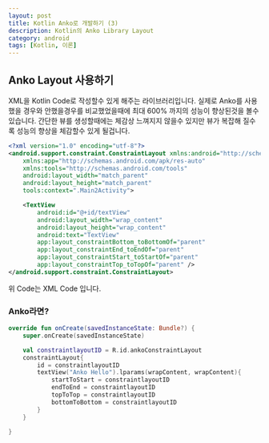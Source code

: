 ```yaml
---
layout: post
title: Kotlin Anko로 개발하기 (3)
description: Kotlin의 Anko Library Layout
category: android
tags: [Kotlin, 이론]
---
```


## Anko Layout 사용하기

 XML을 Kotlin Code로 작성할수 있게 해주는 라이브러리입니다.
 실제로 Anko를 사용했을 경우와 안했을경우를 비교했었을때에 최대 600% 까지의 성능이 향상된것을 볼수 있습니다.
 간단한 뷰를 생성할때에는 체감상 느껴지지 않을수 있지만 뷰가 복잡해 질수록 성능의 향상을 체감할수 있게 될겁니다.

``` xml
<?xml version="1.0" encoding="utf-8"?>
<android.support.constraint.ConstraintLayout xmlns:android="http://schemas.android.com/apk/res/android"
    xmlns:app="http://schemas.android.com/apk/res-auto"
    xmlns:tools="http://schemas.android.com/tools"
    android:layout_width="match_parent"
    android:layout_height="match_parent"
    tools:context=".Main2Activity">

    <TextView
        android:id="@+id/textView"
        android:layout_width="wrap_content"
        android:layout_height="wrap_content"
        android:text="TextView"
        app:layout_constraintBottom_toBottomOf="parent"
        app:layout_constraintEnd_toEndOf="parent"
        app:layout_constraintStart_toStartOf="parent"
        app:layout_constraintTop_toTopOf="parent" />
</android.support.constraint.ConstraintLayout>
```
위 Code는 XML Code 입니다.

### Anko라면?

``` kotlin
override fun onCreate(savedInstanceState: Bundle?) {
    super.onCreate(savedInstanceState)

    val constraintlayoutID = R.id.ankoConstraintLayout
    constraintLayout{
        id = constraintlayoutID
        textView("Anko Hello").lparams(wrapContent, wrapContent){
            startToStart = constraintlayoutID
            endToEnd = constraintlayoutID
            topToTop = constraintlayoutID
            bottomToBottom = constraintlayoutID
        }
    }

}
```
